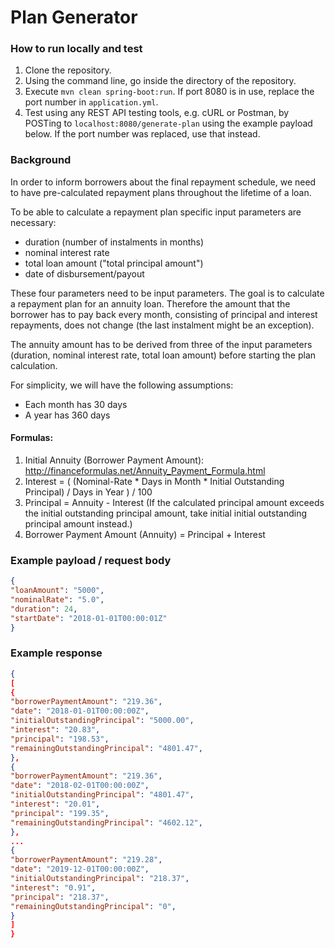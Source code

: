 # Plan Generator

### How to run locally and test

1. Clone the repository.
2. Using the command line, go inside the directory of the repository.
3. Execute `mvn clean spring-boot:run`. If port 8080 is in use, replace the port number in `application.yml`.
4. Test using any REST API testing tools, e.g. cURL or Postman, by POSTing to `localhost:8080/generate-plan` using the example payload below.
If the port number was replaced, use that instead.

### Background

In order to inform borrowers about the final repayment schedule, we need to have pre-calculated repayment plans throughout the lifetime of a loan.

To be able to calculate a repayment plan specific input parameters are necessary:
* duration (number of instalments in months)
* nominal interest rate
* total loan amount ("total principal amount")
* date of disbursement/payout

These four parameters need to be input parameters. The goal is to calculate a repayment plan for an annuity loan. Therefore the amount that
the borrower has to pay back every month, consisting of principal and interest repayments, does not change (the last instalment might be an exception).

The annuity amount has to be derived from three of the input parameters (duration, nominal interest rate, total loan amount) before starting
the plan calculation.

For simplicity, we will have the following assumptions:
* Each month has 30 days
* A year has 360 days

#### Formulas:
1. Initial Annuity (Borrower Payment Amount): http://financeformulas.net/Annuity_Payment_Formula.html
2. Interest = ( (Nominal-Rate * Days in Month * Initial Outstanding Principal) / Days in Year ) / 100
3. Principal = Annuity - Interest (If the calculated principal amount exceeds the initial outstanding principal amount,
take initial initial outstanding principal amount instead.)
4. Borrower Payment Amount (Annuity) = Principal + Interest


### Example payload / request body
```json
{
"loanAmount": "5000",
"nominalRate": "5.0",
"duration": 24,
"startDate": "2018-01-01T00:00:01Z"
}
```

### Example response
```json
{
[
{
"borrowerPaymentAmount": "219.36",
"date": "2018-01-01T00:00:00Z",
"initialOutstandingPrincipal": "5000.00",
"interest": "20.83",
"principal": "198.53",
"remainingOutstandingPrincipal": "4801.47",
},
{
"borrowerPaymentAmount": "219.36",
"date": "2018-02-01T00:00:00Z",
"initialOutstandingPrincipal": "4801.47",
"interest": "20.01",
"principal": "199.35",
"remainingOutstandingPrincipal": "4602.12",
},
...
{
"borrowerPaymentAmount": "219.28",
"date": "2019-12-01T00:00:00Z",
"initialOutstandingPrincipal": "218.37",
"interest": "0.91",
"principal": "218.37",
"remainingOutstandingPrincipal": "0",
}
]
}

```